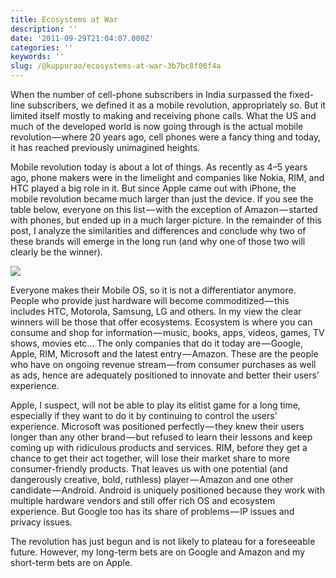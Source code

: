 ```yaml
---
title: Ecosystems at War
description: ''
date: '2011-09-29T21:04:07.000Z'
categories: ''
keywords: ''
slug: /@kuppurao/ecosystems-at-war-3b7bc8f06f4a
---
```


When the number of cell-phone subscribers in India surpassed the fixed-line subscribers, we defined it as a mobile revolution, appropriately so. But it limited itself mostly to making and receiving phone calls. What the US and much of the developed world is now going through is the actual mobile revolution — where 20 years ago, cell phones were a fancy thing and today, it has reached previously unimagined heights.

Mobile revolution today is about a lot of things. As recently as 4–5 years ago, phone makers were in the limelight and companies like Nokia, RIM, and HTC played a big role in it. But since Apple came out with iPhone, the mobile revolution became much larger than just the device. If you see the table below, everyone on this list — with the exception of Amazon — started with phones, but ended up in a much larger picture. In the remainder of this post, I analyze the similarities and differences and conclude why two of these brands will emerge in the long run (and why one of those two will clearly be the winner).

![](https://cdn-images-1.medium.com/max/800/0*JQ_Ek0IXQXdHNQLU.)

Everyone makes their Mobile OS, so it is not a differentiator anymore. People who provide just hardware will become commoditized — this includes HTC, Motorola, Samsung, LG and others. In my view the clear winners will be those that offer ecosystems. Ecosystem is where you can consume and shop for information — music, books, apps, videos, games, TV shows, movies etc… The only companies that do it today are — Google, Apple, RIM, Microsoft and the latest entry — Amazon. These are the people who have on ongoing revenue stream — from consumer purchases as well as ads, hence are adequately positioned to innovate and better their users’ experience.

Apple, I suspect, will not be able to play its elitist game for a long time, especially if they want to do it by continuing to control the users’ experience. Microsoft was positioned perfectly — they knew their users longer than any other brand — but refused to learn their lessons and keep coming up with ridiculous products and services. RIM, before they get a chance to get their act together, will lose their market share to more consumer-friendly products. That leaves us with one potential (and dangerously creative, bold, ruthless) player — Amazon and one other candidate — Android. Android is uniquely positioned because they work with multiple hardware vendors and still offer rich OS and ecosystem experience. But Google too has its share of problems — IP issues and privacy issues.

The revolution has just begun and is not likely to plateau for a foreseeable future. However, my long-term bets are on Google and Amazon and my short-term bets are on Apple.